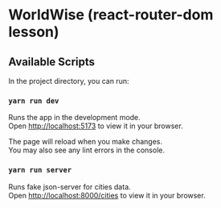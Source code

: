 # WorldWise (react-router-dom lesson)


## Available Scripts

In the project directory, you can run:

### `yarn run dev`

Runs the app in the development mode.\
Open [http://localhost:5173](http://localhost:5173) to view it in your browser.

The page will reload when you make changes.\
You may also see any lint errors in the console.

### `yarn run server`

Runs fake json-server for cities data.\
Open [http://localhost:8000/cities](http://localhost:8000/cities) to view it in your browser.